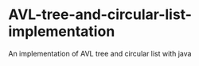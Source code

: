 # AVL-tree-and-circular-list-implementation
An implementation of AVL tree and circular list with java
